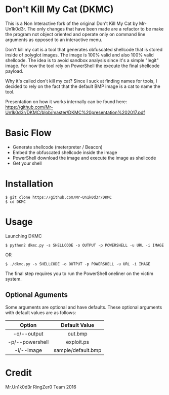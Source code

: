 # Don't Kill My Cat (DKMC)
This is a Non Interactive fork of the original Don't Kill My Cat by Mr-Un1k0d3r. The only changes that have been made are a refactor to be make the program not object oriented and operate only on command line arguments as opposed to an interactive menu.

Don't kill my cat is a tool that generates obfuscated shellcode that is stored inside of polyglot images. The image is 100% valid and also 100% valid shellcode. The idea is to avoid sandbox analysis since it's a simple "legit" image. For now the tool rely on PowerShell the execute the final shellcode payload.

Why it's called don't kill my cat? Since I suck at finding names for tools, I decided to rely on the fact that the default BMP image is a cat to name the tool. 

Presentation on how it works internally can be found here: https://github.com/Mr-Un1k0d3r/DKMC/blob/master/DKMC%20presentation%202017.pdf

# Basic Flow
* Generate shellcode (meterpreter / Beacon)
* Embed the obfuscated shellcode inside the image
* PowerShell download the image and execute the image as shellcode
* Get your shell

# Installation

```
$ git clone https://github.com/Mr-Un1k0d3r/DKMC 
$ cd DKMC
```

# Usage
Launching DKMC
```
$ python2 dkmc.py -s SHELLCODE -o OUTPUT -p POWERSHELL -u URL -i IMAGE
```
OR
```
$ ./dkmc.py -s SHELLCODE -o OUTPUT -p POWERSHELL -u URL -i IMAGE
```

The final step requires you to run the PowerShell oneliner on the victim system.

## Optional Aguments
Some arguments are optional and have defaults. These optional arguments with 
default values are as follows:

|Option|Default Value|
|:----:|:----:|
|-o/--output|out.bmp|
|-p/--powershell|exploit.ps|
|-i/--image|sample/default.bmp|

# Credit
Mr.Un1k0d3r RingZer0 Team 2016
